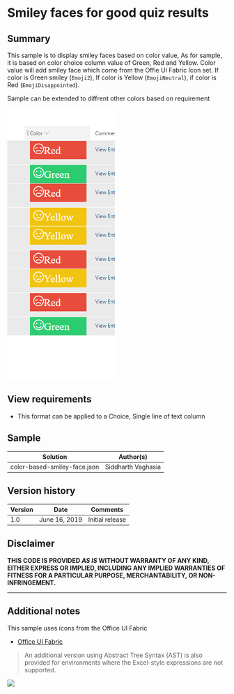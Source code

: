 # Smiley faces for good quiz results

## Summary
This sample is to display smiley faces based on color value, As for sample, it is based on color choice column value of
Green, Red and Yellow. Color value will add smiley face which come from the Offie UI Fabric Icon set. If color is Green smiley (`Emoji2`), If color is Yellow (`EmojiNeutral`), if color is Red (`EmojiDisappointed`).

Sample can be extended to diffrent other colors based on requirement


![screenshot of the sample](./assets/display.png)

## View requirements
- This format can be applied to a Choice, Single line of text column

## Sample

Solution|Author(s)
--------|---------
color-based-smiley-face.json | Siddharth Vaghasia

## Version history

Version|Date|Comments
-------|----|--------
1.0|June 16, 2019|Initial release


## Disclaimer
**THIS CODE IS PROVIDED *AS IS* WITHOUT WARRANTY OF ANY KIND, EITHER EXPRESS OR IMPLIED, INCLUDING ANY IMPLIED WARRANTIES OF FITNESS FOR A PARTICULAR PURPOSE, MERCHANTABILITY, OR NON-INFRINGEMENT.**

---

## Additional notes
This sample uses icons from the Office UI Fabric

- [Office UI Fabric](https://developer.microsoft.com/en-us/fabric)

> An additional version using Abstract Tree Syntax (AST) is also provided for environments where the Excel-style expressions are not supported.

<img src="https://pnptelemetry.azurewebsites.net/sp-dev-list-formatting/column-samples/readme-template" />